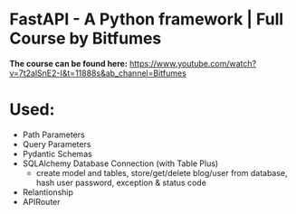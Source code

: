
# FastAPI - A Python framework | Full Course by Bitfumes

**The course can be found here:**
https://www.youtube.com/watch?v=7t2alSnE2-I&t=11888s&ab_channel=Bitfumes

# Used:
 * Path Parameters
 * Query Parameters
 * Pydantic Schemas
 * SQLAlchemy Database Connection (with Table Plus)
   * create model and tables, store/get/delete blog/user from database, hash user password, exception & status code
 * Relantionship
 * APIRouter
     
